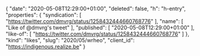 {
  "date": "2020-05-08T12:29:00+01:00",
  "deleted": false,
  "h": "h-entry",
  "properties": {
    "syndication": [
      "https://twitter.com/dmvrg/status/1258432444660768776"
    ],
    "name": [
      "Like of @dmvrg's tweet"
    ],
    "published": [
      "2020-05-08T12:29:00+01:00"
    ],
    "like-of": [
      "https://twitter.com/dmvrg/status/1258432444660768776"
    ]
  },
  "kind": "likes",
  "slug": "2020/05/wrheo",
  "client_id": "https://indigenous.realize.be"
}
